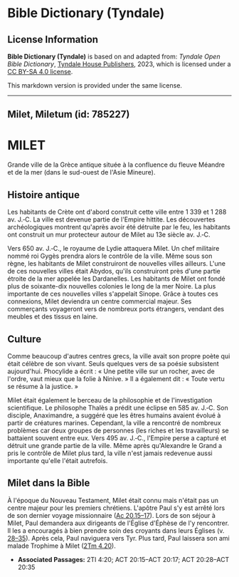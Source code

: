 # Bible Dictionary (Tyndale)

## License Information

**Bible Dictionary (Tyndale)** is based on and adapted from: _Tyndale Open Bible Dictionary_, [Tyndale House Publishers](https://tyndaleopenresources.com/), 2023, which is licensed under a [CC BY-SA 4.0 license](https://creativecommons.org/licenses/by-sa/4.0/legalcode.en).

This markdown version is provided under the same license.



--------------------------------

## Milet, Miletum (id: 785227)

MILET
=====

Grande ville de la Grèce antique située à la confluence du fleuve Méandre et de la mer (dans le sud\-ouest de l'Asie Mineure).

Histoire antique
----------------

Les habitants de Crète ont d'abord construit cette ville entre 1 339 et 1 288 av. J.‑C. La ville est devenue partie de l'Empire hittite. Les découvertes archéologiques montrent qu'après avoir été détruite par le feu, les habitants ont construit un mur protecteur autour de Milet au 13e siècle av. J.‑C.

Vers 650 av. J.‑C., le royaume de Lydie attaquera Milet. Un chef militaire nommé roi Gygès prendra alors le contrôle de la ville. Même sous son règne, les habitants de Milet construiront de nouvelles villes ailleurs. L'une de ces nouvelles villes était Abydos, qu'ils construiront près d'une partie étroite de la mer appelée les Dardanelles. Les habitants de Milet ont fondé plus de soixante\-dix nouvelles colonies le long de la mer Noire. La plus importante de ces nouvelles villes s'appelait Sinope. Grâce à toutes ces connexions, Milet deviendra un centre commercial majeur. Ses commerçants voyageront vers de nombreux ports étrangers, vendant des meubles et des tissus en laine.

Culture
-------

Comme beaucoup d'autres centres grecs, la ville avait son propre poète qui était célèbre de son vivant. Seuls quelques vers de sa poésie subsistent aujourd'hui. Phocylide a écrit : « Une petite ville sur un rocher, avec de l'ordre, vaut mieux que la folie à Ninive. » Il a également dit : « Toute vertu se résume à la justice. »

Milet était également le berceau de la philosophie et de l'investigation scientifique. Le philosophe Thalès a prédit une éclipse en 585 av. J.‑C. Son disciple, Anaximandre, a suggéré que les êtres humains avaient évolué à partir de créatures marines. Cependant, la ville a rencontré de nombreux problèmes car deux groupes de personnes (les riches et les travailleurs) se battaient souvent entre eux. Vers 495 av. J.‑C., l'Empire perse a capturé et détruit une grande partie de la ville. Même après qu'Alexandre le Grand a pris le contrôle de Milet plus tard, la ville n'est jamais redevenue aussi importante qu'elle l'était autrefois.

Milet dans la Bible
-------------------

À l'époque du Nouveau Testament, Milet était connu mais n'était pas un centre majeur pour les premiers chrétiens. L'apôtre Paul s'y est arrêté lors de son dernier voyage missionnaire ([Ac 20\.15–17](https://ref.ly/Acts20:15-Acts20:17)). Lors de son séjour à Milet, Paul demandera aux dirigeants de l'Église d'Éphèse de l'y rencontrer. Il les a encouragés à bien prendre soin des croyants dans leurs Églises (v. [28–35](https://ref.ly/Acts20:28-Acts20:35)). Après cela, Paul naviguera vers Tyr. Plus tard, Paul laissera son ami malade Trophime à Milet ([2Tm 4\.20](https://ref.ly/2Tim4:20)).

* **Associated Passages:** 2TI 4:20; ACT 20:15–ACT 20:17; ACT 20:28–ACT 20:35

